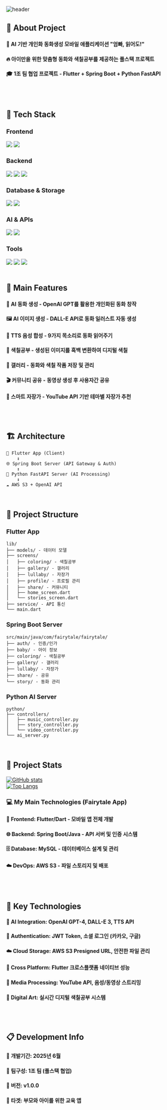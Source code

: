 <div>
  
  <!--Header-->
  ![header](https://capsule-render.vercel.app/api?type=waving&color=0:EEFF00,100:a82da8&height=300&section=header&text=Fairytale%20App%20%F0%9F%93%96)
  
</div>
<div>
  <!--Body-->
  
  ## 👀 About Project
  #### :raising_hand: AI 기반 개인화 동화생성 모바일 애플리케이션 "엄빠, 읽어도!"<br/>
  #### :fire: 아이만을 위한 맞춤형 동화와 색칠공부를 제공하는 풀스택 프로젝트<br/>
  #### :mortar_board: 1조 팀 협업 프로젝트 - Flutter + Spring Boot + Python FastAPI
  <br/>
  <br/>
  
  ## 🧱 Tech Stack
  ### Frontend
  <!--Flutter-->
  <img src="https://img.shields.io/badge/Flutter-02569B?style=flat-square&logo=flutter&logoColor=white"/>
  <!--Dart-->
  <img src="https://img.shields.io/badge/Dart-0175C2?style=flat-square&logo=dart&logoColor=white"/>
  <br/>
  
  ### Backend
  <!--Spring Boot-->
  <img src="https://img.shields.io/badge/Spring_Boot-6DB33F?style=flat-square&logo=spring-boot&logoColor=white"/>
  <!--Python-->
  <img src="https://img.shields.io/badge/Python-3776AB?style=flat-square&logo=python&logoColor=white"/>
  <!--FastAPI-->
  <img src="https://img.shields.io/badge/FastAPI-009688?style=flat-square&logo=FastAPI&logoColor=white"/>
  <br/>
  
  ### Database & Storage
  <!--MySQL-->
  <img src="https://img.shields.io/badge/MySQL-4479A1?style=flat-square&logo=MySQL&logoColor=white"/>
  <!--Amazon AWS-->
  <img src="https://img.shields.io/badge/Amazon_S3-FF9900?style=flat-square&logo=amazon-s3&logoColor=white"/>
  <br/>
  
  ### AI & APIs
  <!--OpenAI-->
  <img src="https://img.shields.io/badge/OpenAI-412991?style=flat-square&logo=openai&logoColor=white"/>
  <!--YouTube API-->
  <img src="https://img.shields.io/badge/YouTube_API-FF0000?style=flat-square&logo=youtube&logoColor=white"/>
  <br/>
  
  ### Tools
  <!--GitHub-->
  <img src="https://img.shields.io/badge/GitHub-181717?style=flat-square&logo=github&logoColor=white"/>
  <!--Notion-->
  <img src="https://img.shields.io/badge/Notion-000000?style=flat-square&logo=notion&logoColor=white"/>
  <!--Figma-->
  <img src="https://img.shields.io/badge/Figma-F24E1E?style=flat-square&logo=figma&logoColor=white"/>
  <br/>
  <br/>
  
  ## 🌟 Main Features
  #### 🎨 AI 동화 생성 - OpenAI GPT를 활용한 개인화된 동화 창작
  #### 🖼️ AI 이미지 생성 - DALL-E API로 동화 일러스트 자동 생성  
  #### 🎵 TTS 음성 합성 - 9가지 목소리로 동화 읽어주기
  #### 🎨 색칠공부 - 생성된 이미지를 흑백 변환하여 디지털 색칠
  #### 📱 갤러리 - 동화와 색칠 작품 저장 및 관리
  #### 🎬 커뮤니티 공유 - 동영상 생성 후 사용자간 공유
  #### 🎵 스마트 자장가 - YouTube API 기반 테마별 자장가 추천
  <br/>
  <br/>
  
  ## 🏗️ Architecture
  ```
  📱 Flutter App (Client)
      ↕️
  🌐 Spring Boot Server (API Gateway & Auth)
      ↕️  
  🧠 Python FastAPI Server (AI Processing)
      ↕️
  ☁️ AWS S3 + OpenAI API
  ```
  <br/>
  
  ## 📂 Project Structure
  ### Flutter App
  ```
  lib/
  ├── models/ - 데이터 모델
  ├── screens/
  │   ├── coloring/ - 색칠공부
  │   ├── gallery/ - 갤러리  
  │   ├── lullaby/ - 자장가
  │   ├── profile/ - 프로필 관리
  │   ├── share/ - 커뮤니티
  │   ├── home_screen.dart
  │   └── stories_screen.dart
  ├── service/ - API 통신
  └── main.dart
  ```
  
  ### Spring Boot Server
  ```
  src/main/java/com/fairytale/fairytale/
  ├── auth/ - 인증/인가
  ├── baby/ - 아이 정보
  ├── coloring/ - 색칠공부
  ├── gallery/ - 갤러리
  ├── lullaby/ - 자장가
  ├── share/ - 공유
  └── story/ - 동화 관리
  ```
  
  ### Python AI Server  
  ```
  python/
  ├── controllers/
  │   ├── music_controller.py
  │   ├── story_controller.py
  │   └── video_controller.py
  └── ai_server.py
  ```
  <br/>
  
  ## 🤔 Project Stats
  [![GitHub stats](https://github-readme-stats.vercel.app/api?username=ansdud923&show_icons=true&theme=sunset-gradient&title_color=FF6B6B&text_color=8B4513&bg_color=0,FFCCCB,FFFFE0&border_color=FF6B6B)](https://github.com/anuraghazra/github-readme-stats)
  <br/>
  [![Top Langs](https://github-readme-stats.vercel.app/api/top-langs/?username=ansdud923&layout=compact&theme=sunset-gradient&title_color=FF6B6B&text_color=8B4513&bg_color=0,FFCCCB,FFFFE0&border_color=FF6B6B&hide=python,jupyter%20notebook&langs_count=8)](https://github.com/anuraghazra/github-readme-stats)
  <br/>
  
  ### 💻 My Main Technologies (Fairytale App)
  #### 📱 **Frontend**: Flutter/Dart - 모바일 앱 전체 개발
  #### 🌐 **Backend**: Spring Boot/Java - API 서버 및 인증 시스템  
  #### 🗄️ **Database**: MySQL - 데이터베이스 설계 및 관리
  #### ☁️ **DevOps**: AWS S3 - 파일 스토리지 및 배포
  <br/>
  <br/>
  
  ## 🚀 Key Technologies
  #### 🧠 **AI Integration**: OpenAI GPT-4, DALL-E 3, TTS API 
  #### 🔐 **Authentication**: JWT Token, 소셜 로그인 (카카오, 구글)
  #### ☁️ **Cloud Storage**: AWS S3 Presigned URL, 안전한 파일 관리
  #### 📱 **Cross Platform**: Flutter 크로스플랫폼 네이티브 성능
  #### 🎵 **Media Processing**: YouTube API, 음성/동영상 스트리밍
  #### 🎨 **Digital Art**: 실시간 디지털 색칠공부 시스템
  <br/>
  <br/>
  
  ## 📋 Development Info
  #### 📅 **개발기간**: 2025년 6월
  #### 👥 **팀구성**: 1조 팀 (풀스택 협업)
  #### 📱 **버전**: v1.0.0
  #### 🎯 **타겟**: 부모와 아이를 위한 교육 앱
  
</div>
<!--
**Fairytale App** is a ✨ *special* ✨ project that creates personalized fairy tales for children using AI technology.

Features:
- 🎨 AI Story Generation with OpenAI GPT
- 🖼️ AI Image Creation with DALL-E  
- 🎵 Text-to-Speech with multiple voices
- 🎨 Digital Coloring Book
- 📱 Gallery Management
- 🎬 Community Sharing
- 🎵 Smart Lullaby Service
-->
